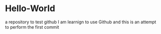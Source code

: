 # Hello-World
a repository to test github
I am learnign to use Github and this is an attempt to perform the first commit

